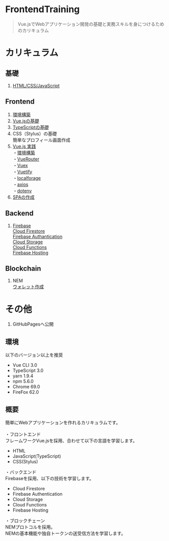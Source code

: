 # FrontendTraining

> Vue.jsでWebアプリケーション開発の基礎と実務スキルを身につけるためのカリキュラム

# カリキュラム
## 基礎
1. [HTML/CSS/JavaScript](./frontend/htmlcssjs/README.md)

## Frontend
1. [環境構築](./frontend/environment/README.md)<br>
2. [Vue.jsの基礎](./frontend/vuejs/README.md)<br>
3. [TypeScriptの基礎](https://github.com/Programmable-school/TypeScript-Training)<br>
4. CSS（Stylus）の基礎<br>
簡単なプロフィール画面作成<br>
5. [Vue.js 実践](./frontend/vue-library-training/README.md)<br>
・[環境構築](./frontend/vue-library-training/README.md#環境構築)<br>
・[VueRouter](./frontend/vue-library-training/README.md#VueRouter)<br>
・[Vuex](./frontend/vue-library-training/README.md#Vuex)<br>
・[Vuetify](./frontend/vue-library-training/README.md#Vuetify)<br>
・[localforage](./frontend/vue-library-training/README.md#localforage)<br>
・[axios](./frontend/vue-library-training/README.md#axios)<br>
・[dotenv](./frontend/vue-library-training/README.md#dotenv)<br>
6. [SPAの作成](./frontend/spa/README.md)<br>
   
## Backend
1. [Firebase](./backend/firebase-training/README.md)<br>
[Cloud Firestore](./backend/firebase-training/README_1.md)<br>
[Firebase Authantication](./backend/firebase-training/README_2.md)<br>
[Cloud Storage](./backend/firebase-training/README_3.md)<br>
[Cloud Functions](./backend/firebase-training/README_4.md)<br>
[Firebase Hosting](./backend/firebase-training/README_5.md)<br>

## Blockchain
1. NEM<br>
[ウォレット作成](https://qiita.com/hukusuke1007/items/132a4d3d3736c98125e8)<br>

# その他
1. GitHubPagesへ公開<br>

## 環境
以下のバージョン以上を推奨
- Vue CLI 3.0
- TypeScript 3.0
- yarn 1.9.4
- npm 5.6.0
- Chrome 69.0
- FireFox 62.0


## 概要
簡単にWebアプリケーションを作れるカリキュラムです。<br><br>
・フロントエンド<br>
フレームワークVue.jsを採用、合わせて以下の言語を学習します。<br>
- HTML
- JavaScript(TypeScript)
- CSS(Stylus)


・バックエンド<br>
Firebaseを採用、以下の技術を学習します。<br>
- Cloud Firestore
- Firebase Authentication
- Cloud Storage
- Cloud Functions
- Firebase Hosting


・ブロックチェーン<br>
NEMプロトコルを採用。<br>
NEMの基本機能や独自トークンの送受信方法を学習します。<br>
